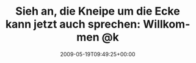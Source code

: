 ---
retweeted: false
source: <a href="http://twitter.com" rel="nofollow">Twitter Web Client</a>
entities:
  hashtags: []
  symbols: []
  user_mentions:
  - name: kapwest
    screen_name: kapwest
    indices:
    - '69'
    - '77'
    id_str: '41063346'
    id: '41063346'
  urls: []
display_text_range:
- '0'
- '78'
favorite_count: '0'
id_str: '1845751705'
truncated: false
retweet_count: '0'
id: '1845751705'
created_at: Tue May 19 09:49:25 +0000 2009
favorited: false
full_text: 'Sieh an, die Kneipe um die Ecke kann jetzt auch sprechen: Willkommen [@kapwest](https://twitter.com/kapwest)!'
lang: de
tags:
- pesos/twitter
date: '2009-05-19T09:49:25+00:00'
src: https://twitter.com/bascht/status/1845751705
original_url: https://twitter.com/bascht/status/1845751705
type: twitter_tweet
text: 'Sieh an, die Kneipe um die Ecke kann jetzt auch sprechen: Willkommen [@kapwest](https://twitter.com/kapwest)!'
title: 'Sieh an, die Kneipe um die Ecke kann jetzt auch sprechen: Willkommen @k'

---